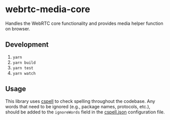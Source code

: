 # webrtc-media-core

Handles the WebRTC core functionality and provides media helper function on browser.

## Development

1. `yarn`
2. `yarn build`
3. `yarn test`
4. `yarn watch`

## Usage

This library uses [cspell](https://github.com/streetsidesoftware/cspell) to check spelling throughout the codebase. Any words that need to be ignored (e.g., package names, protocols, etc.), should be added to the `ignoreWords` field in the [cspell.json](./cspell.json) configuration file.
